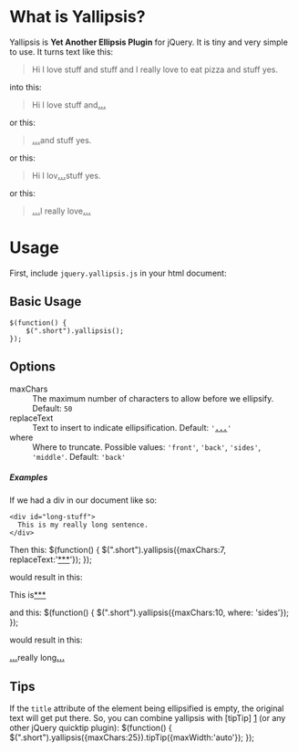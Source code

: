What is Yallipsis?
==================
Yallipsis is **Yet Another Ellipsis Plugin** for jQuery. It is tiny and very simple to use. It turns text like this:
> Hi I love stuff and stuff and I really love to eat pizza and stuff yes.

into this:
> Hi I love stuff and<b><u>...</u></b>

or this:
> <b><u>...</u></b>and stuff yes.

or this:
> Hi I lov<b><u>...</u></b>stuff yes.

or this:
> <b><u>...</u></b>I really love<b><u>...</u></b>

Usage
=====
First, include `jquery.yallipsis.js` in your html document:
    <script type="text/javascript" src="/js/jquery.yallipsis.js"></script>

Basic Usage
-----------
    $(function() {
        $(".short").yallipsis();
    });

Options
-------
<dl>
  <dt>maxChars</dt>
  <dd>The maximum number of characters to allow before we ellipsify. Default: <code>50</code></dd>
  <dt>replaceText</dt>
  <dd>Text to insert to indicate ellipsification. Default: <code>'<b><u>...</u></b>'</code></dd>
  <dt>where</dt>
  <dd>Where to truncate. Possible values: <code>'front'</code>, <code>'back'</code>, <code>'sides'</code>, <code>'middle'</code>. Default: <code>'back'</code></dd>
</dl>

##### Examples #####
If we had a div in our document like so:

    <div id="long-stuff">
      This is my really long sentence.
    </div>

Then this:
    $(function() {
        $(".short").yallipsis({maxChars:7, replaceText:'<u>***</u>'});
    });

would result in this:
    <div id="long-stuff" title="This is my really long sentence.">
      This is<u>***</u>
    </div>

and this:
    $(function() {
        $(".short").yallipsis({maxChars:10, where: 'sides'});
    });

would result in this:
    <div id="long-stuff" title="This is my really long sentence.">
      <b><u>...</u></b>really long<b><u>...</u></b>
    </div>


Tips
----
If the `title` attribute of the element being ellipsified is empty,
the original text will get put there. So, you can combine yallipsis
with [tipTip] [1] (or any other jQuery quicktip plugin):
    $(function() {
        $(".short").yallipsis({maxChars:25}).tipTip({maxWidth:'auto'});
    });


[1]: http://code.drewwilson.com/entry/tiptip-jquery-plugin "tipTip jQuery Plugin"
